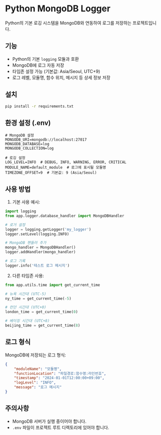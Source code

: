 # Python MongoDB Logger

Python의 기본 로깅 시스템을 MongoDB와 연동하여 로그를 저장하는 프로젝트입니다.

## 기능

- Python의 기본 `logging` 모듈과 호환
- MongoDB에 로그 자동 저장
- 타임존 설정 가능 (기본값: Asia/Seoul, UTC+9)
- 로그 레벨, 모듈명, 함수 위치, 메시지 등 상세 정보 저장

## 설치

```bash
pip install -r requirements.txt
```

## 환경 설정 (.env)

```env
# MongoDB 설정
MONGODB_URI=mongodb://localhost:27017
MONGODB_DATABASE=log
MONGODB_COLLECTION=log

# 로깅 설정
LOG_LEVEL=INFO  # DEBUG, INFO, WARNING, ERROR, CRITICAL
MODULE_NAME=default_module  # 로그에 표시될 모듈명
TIMEZONE_OFFSET=9  # 기본값: 9 (Asia/Seoul)
```

## 사용 방법

1. 기본 사용 예시:
```python
import logging
from app.logger.database_handler import MongoDBHandler

# 로거 설정
logger = logging.getLogger('my_logger')
logger.setLevel(logging.INFO)

# MongoDB 핸들러 추가
mongo_handler = MongoDBHandler()
logger.addHandler(mongo_handler)

# 로그 기록
logger.info('테스트 로그 메시지')
```

2. 다른 타임존 사용:
```python
from app.utils.time import get_current_time

# 뉴욕 시간대 (UTC-5)
ny_time = get_current_time(-5)

# 런던 시간대 (UTC+0)
london_time = get_current_time(0)

# 베이징 시간대 (UTC+8)
beijing_time = get_current_time(8)
```

## 로그 형식

MongoDB에 저장되는 로그 형식:
```json
{
    "moduleName": "모듈명",
    "functionLocation": "파일경로:함수명:라인번호",
    "timestamp": "2024-01-01T12:00:00+09:00",
    "logLevel": "INFO",
    "message": "로그 메시지"
}
```

## 주의사항

- MongoDB 서버가 실행 중이어야 합니다.
- `.env` 파일이 프로젝트 루트 디렉토리에 있어야 합니다.
